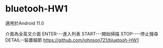 # bluetooh-HW1
適用於Android 11.0

介面為全英文介面
ENTER---進入列表
START---開始掃描
STOP----停止搜尋
DETAIL--裝置細節
https://github.com/johnson721/bluetooh-HW1
